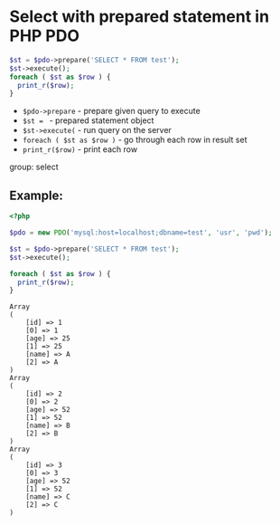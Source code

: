 # Select with prepared statement in PHP PDO

```php
$st = $pdo->prepare('SELECT * FROM test');
$st->execute();
foreach ( $st as $row ) {
  print_r($row);
}
```

- `$pdo->prepare` - prepare given query to execute
- `$st = ` - prepared statement object
- `$st->execute(` - run query on the server
- `foreach ( $st as $row )` - go through each row in result set
- `print_r($row)` - print each row

group: select

## Example: 
```php
<?php

$pdo = new PDO('mysql:host=localhost;dbname=test', 'usr', 'pwd');

$st = $pdo->prepare('SELECT * FROM test');
$st->execute();

foreach ( $st as $row ) {
  print_r($row);
}
```
```
Array
(
    [id] => 1
    [0] => 1
    [age] => 25
    [1] => 25
    [name] => A
    [2] => A
)
Array
(
    [id] => 2
    [0] => 2
    [age] => 52
    [1] => 52
    [name] => B
    [2] => B
)
Array
(
    [id] => 3
    [0] => 3
    [age] => 52
    [1] => 52
    [name] => C
    [2] => C
)

```


